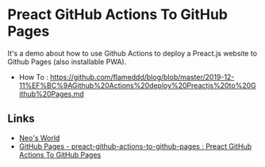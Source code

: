 # Preact GitHub Actions To GitHub Pages

It's a demo about how to use Github Actions to deploy a Preact.js website to Github Pages (also installable PWA).

- How To : <https://github.com/flameddd/blog/blob/master/2019-12-11%EF%BC%9AGithub%20Actions%20deploy%20Preactjs%20to%20Github%20Pages.md>

## Links

- [Neo's World](https://neos21.net/)
- [GitHub Pages - preact-github-actions-to-github-pages : Preact GitHub Actions To GitHub Pages](https://neos21.github.io/preact-github-actions-to-github-pages)
